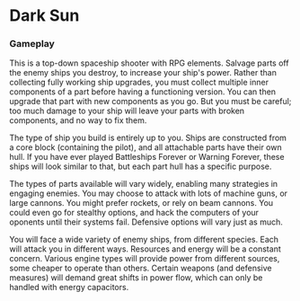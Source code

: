 # Dark Sun

### Gameplay

This is a top-down spaceship shooter with RPG elements. Salvage parts off the enemy ships you destroy, to increase your ship's power. Rather than
collecting fully working ship upgrades, you must collect multiple inner components of a part before having a functioning version. You can then upgrade that part with new components as you go. But you must be careful; too much damage to your ship will leave your parts with broken components, and no way to fix them.

The type of ship you build is entirely up to you. Ships are constructed from a core block (containing the pilot), and all attachable parts have their own hull. If you have ever played Battleships Forever or Warning Forever, these ships will look similar to that, but each part hull has a specific purpose.

The types of parts available will vary widely, enabling many strategies in engaging enemies. You may choose to attack with lots of machine guns, or large cannons. You might prefer rockets, or rely on beam cannons. You could even go for stealthy options, and hack the computers of your oponents until their systems fail. Defensive options will vary just as much.

You will face a wide variety of enemy ships, from different species. Each will attack you in different ways. Resources and energy will be a constant concern. Various engine types will provide power from different sources, some cheaper to operate than others. Certain weapons (and defensive measures) will demand great shifts in power flow, which can only be handled with energy capacitors.
